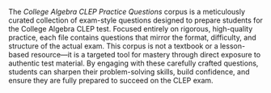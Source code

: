 The *College Algebra CLEP Practice Questions* corpus is a meticulously curated collection of exam-style questions designed to prepare students for the College Algebra CLEP test. Focused entirely on rigorous, high-quality practice, each file contains questions that mirror the format, difficulty, and structure of the actual exam. This corpus is not a textbook or a lesson-based resource—it is a targeted tool for mastery through direct exposure to authentic test material. By engaging with these carefully crafted questions, students can sharpen their problem-solving skills, build confidence, and ensure they are fully prepared to succeed on the CLEP exam.